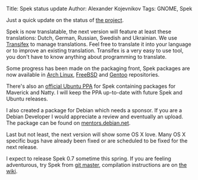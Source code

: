 Title: Spek status update
Author: Alexander Kojevnikov
Tags: GNOME, Spek

Just a quick update on the status of [the project][].

</p>

Spek is now translatable, the next version will feature at least these
translations: Dutch, German, Russian, Swedish and Ukrainian. We use
[Transifex][] to manage translations. Feel free to translate it into
your language or to improve an existing translation. Transifex is a very
easy to use tool, you don't have to know anything about programming to
translate.

</p>

Some progress has been made on the packaging front, Spek packages are
now available in [Arch Linux][], [FreeBSD][] and [Gentoo][]
repositories.

</p>

There's also an [official Ubuntu PPA][] for Spek containing packages for
Maverick and Natty. I will keep the PPA up-to-date with future Spek and
Ubuntu releases.

</p>

I also created a package for Debian which needs a sponsor. If you are a
Debian Developer I would appreciate a review and eventually an upload.
The package can be found on [mentors.debian.net][].

</p>

Last but not least, the next version will show some OS X love. Many OS X
specific bugs have already been fixed or are scheduled to be fixed for
the next release.

</p>

I expect to release Spek 0.7 sometime this spring. If you are feeling
adventurous, try Spek from [git master][], compilation instructions are
on [the wiki][].

</p>

  [the project]: http://www.spek-project.org/
  [Transifex]: http://www.transifex.net/projects/p/spek/resource/spek/
  [Arch Linux]: http://aur.archlinux.org/packages.php?ID=38001
  [FreeBSD]: http://www.freshports.org/audio/spek/
  [Gentoo]: http://packages.gentoo.org/package/media-sound/spek
  [official Ubuntu PPA]: https://launchpad.net/~alexk/+archive/spek
  [mentors.debian.net]: http://mentors.debian.net/cgi-bin/sponsor-pkglist?action=details;package=spek
  [git master]: http://gitorious.org/spek
  [the wiki]: http://code.google.com/p/spek/wiki/UnixInstall

